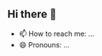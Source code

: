## Hi there 👋

<!--
**delima-justine/delima-justine** is a ✨ _special_ ✨ repository because its `README.md` (this file) appears on your GitHub profile.

Here are some ideas to get you started:

- 🔭 I’m currently working on ...
- 🌱 I’m currently learning ...
- 👯 I’m looking to collaborate on ...
- 🤔 I’m looking for help with ...
- 💬 Ask me about ...
-->

- 📫 How to reach me: ...
- 😄 Pronouns: ...
  
<!-- - ⚡ Fun fact: ... -->
